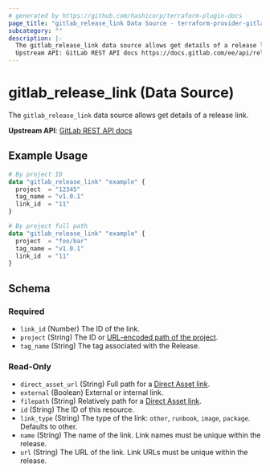 ```yaml
---
# generated by https://github.com/hashicorp/terraform-plugin-docs
page_title: "gitlab_release_link Data Source - terraform-provider-gitlab"
subcategory: ""
description: |-
  The gitlab_release_link data source allows get details of a release link.
  Upstream API: GitLab REST API docs https://docs.gitlab.com/ee/api/releases/links.html
---
```


# gitlab_release_link (Data Source)

The `gitlab_release_link` data source allows get details of a release link.

**Upstream API**: [GitLab REST API docs](https://docs.gitlab.com/ee/api/releases/links.html)

## Example Usage

```terraform
# By project ID
data "gitlab_release_link" "example" {
  project  = "12345"
  tag_name = "v1.0.1"
  link_id  = "11"
}

# By project full path
data "gitlab_release_link" "example" {
  project  = "foo/bar"
  tag_name = "v1.0.1"
  link_id  = "11"
}
```

<!-- schema generated by tfplugindocs -->
## Schema

### Required

- `link_id` (Number) The ID of the link.
- `project` (String) The ID or [URL-encoded path of the project](https://docs.gitlab.com/ee/api/index.html#namespaced-path-encoding).
- `tag_name` (String) The tag associated with the Release.

### Read-Only

- `direct_asset_url` (String) Full path for a [Direct Asset link](https://docs.gitlab.com/ee/user/project/releases/index.html#permanent-links-to-release-assets).
- `external` (Boolean) External or internal link.
- `filepath` (String) Relatively path for a [Direct Asset link](https://docs.gitlab.com/ee/user/project/releases/index.html#permanent-links-to-release-assets).
- `id` (String) The ID of this resource.
- `link_type` (String) The type of the link: `other`, `runbook`, `image`, `package`. Defaults to other.
- `name` (String) The name of the link. Link names must be unique within the release.
- `url` (String) The URL of the link. Link URLs must be unique within the release.


